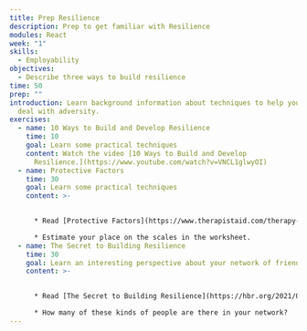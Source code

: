```yaml
---
title: Prep Resilience
description: Prep to get familiar with Resilience
modules: React
week: "1"
skills:
  - Employability
objectives:
  - Describe three ways to build resilience
time: 50
prep: ""
introduction: Learn background information about techniques to help yourself
  deal with adversity.
exercises:
  - name: 10 Ways to Build and Develop Resilience
    time: 10
    goal: Learn some practical techniques
    content: Watch the video [10 Ways to Build and Develop
      Resilience.](https://www.youtube.com/watch?v=VNCL1glwyOI)
  - name: Protective Factors
    time: 30
    goal: Learn some practical techniques
    content: >-
      

      * Read [Protective Factors](https://www.therapistaid.com/therapy-worksheet/protective-factors). 

      * Estimate your place on the scales in the worksheet.
  - name: The Secret to Building Resilience
    time: 30
    goal: Learn an interesting perspective about your network of friends.
    content: >-
      

      * Read [The Secret to Building Resilience](https://hbr.org/2021/01/the-secret-to-building-resilience). 

      * How many of these kinds of people are there in your network?
---
```

